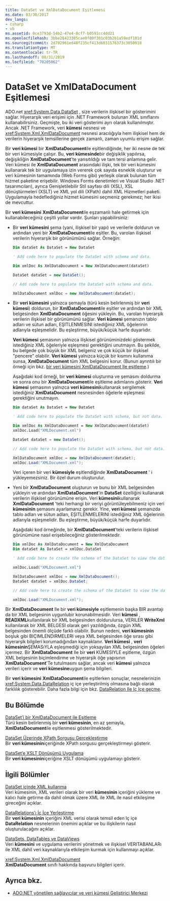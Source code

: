 ```yaml
---
title: DataSet ve XmlDataDocument Eşitlemesi
ms.date: 03/30/2017
dev_langs:
- csharp
- vb
ms.assetid: 0ce3793d-54b2-47e4-8cf7-b0591cc4dd21
ms.openlocfilehash: 3bbe28423385cae0f09f301c03b2b1a59edf101d
ms.sourcegitcommit: 2d792961ed48f235cf413d6031576373c3050918
ms.translationtype: MT
ms.contentlocale: tr-TR
ms.lasthandoff: 08/31/2019
ms.locfileid: "70205062"
---
```

# <a name="dataset-and-xmldatadocument-synchronization"></a>DataSet ve XmlDataDocument Eşitlemesi
ADO.net <xref:System.Data.DataSet> , size verilerin ilişkisel bir gösterimini sağlar. Hiyerarşik veri erişimi için .NET Framework bulunan XML sınıflarını kullanabilirsiniz. Geçmişte, bu iki veri gösterimi ayrı olarak kullanılmıştır. Ancak .NET Framework, veri **kümesi** nesnesi ve <xref:System.Xml.XmlDataDocument> nesnesi aracılığıyla hem ilişkisel hem de verilerin hiyerarşik temsillerine gerçek zamanlı, zaman uyumlu erişim sağlar.  
  
 Bir **veri kümesi** bir **XmlDataDocument**ile eşitlendiğinde, her iki nesne de tek bir veri kümesiyle çalışır. Bu, **veri kümesinde**bir değişiklik yapılırsa, değişikliğin **XmlDataDocument**'te yansıtıldığı ve tam tersi anlamına gelir. Veri kümesi ile **XmlDataDocument** arasındaki ilişki, tek bir veri kümesini kullanarak tek bir uygulamaya izin vererek çok sayıda esneklik oluşturur ve veri kümesinin tamamında (Web Forms gibi) yerleşik olarak bulunan tüm hizmet paketine erişebilir. Windows Forms denetimleri ve Visual Studio .NET tasarımcıları), ayrıca Genişletilebilir Stil sayfası dili (XSL), XSL dönüştürmeleri (XSLT) ve XML yol dili (XPath) dahil XML Hizmetleri paketi. Uygulamayla hedeflediğiniz hizmet kümesini seçmeniz gerekmez; her ikisi de mevcuttur.  
  
 Bir **veri kümesini** **XmlDataDocument**ile eşzamanlı hale getirmek için kullanabileceğiniz çeşitli yollar vardır. Şunları yapabilirsiniz:  
  
- Bir **veri kümesini** şema (yani, ilişkisel bir yapı) ve verilerle doldurun ve ardından yeni bir **XmlDataDocument**ile eşitler. Bu, varolan ilişkisel verilerin hiyerarşik bir görünümünü sağlar. Örneğin:  
  
    ```vb  
    Dim dataSet As DataSet = New DataSet  
  
    ' Add code here to populate the DataSet with schema and data.  
  
    Dim xmlDoc As XmlDataDocument = New XmlDataDocument(dataSet)  
    ```  
  
    ```csharp  
    DataSet dataSet = new DataSet();  
  
    // Add code here to populate the DataSet with schema and data.  
  
    XmlDataDocument xmlDoc = new XmlDataDocument(dataSet);  
    ```  
  
- Bir **veri kümesini** yalnızca şemayla (türü kesin belirlenmiş bir **veri kümesi**) doldurun, bir **XmlDataDocument**ile eşitler ve ardından bir XML belgesinden **XmlDataDocument** öğesini yükleyin. Bu, varolan hiyerarşik verilerin ilişkisel bir görünümünü sağlar. **Veri kümesi** şemanızın tablo adları ve sütun adları, EŞITLENMESINI istediğiniz XML öğelerinin adlarıyla eşleşmelidir. Bu eşleştirme, büyük/küçük harfe duyarlıdır.  
  
     **Veri kümesi** şemasının yalnızca ilişkisel görünüminizdeki göstermek istediğiniz XML öğeleriyle eşleşmesi gerektiğini unutmayın. Bu şekilde, bu belgede çok büyük bir XML belgeniz ve çok küçük bir ilişkisel "pencere" olabilir. **Veri kümesi** yalnızca küçük bir kısmını kullanıma sunsa, **XmlDataDocument** tüm XML belgesini korur. (Bunun ayrıntılı bir örneği için bkz. [bir veri kümesini XmlDataDocument Ile eşitleme](synchronizing-a-dataset-with-an-xmldatadocument.md).)  
  
     Aşağıdaki kod örneği, bir **veri kümesi** oluşturma ve şemasını doldurma ve sonra onu bir **XmlDataDocument**ile eşitleme adımlarını gösterir. **Veri kümesi** şemasının yalnızca **veri kümesini**kullanarak sergilemek istediğiniz **XmlDataDocument** nesnesinden öğelerle eşleşmesi gerektiğini unutmayın.  
  
    ```vb  
    Dim dataSet As DataSet = New DataSet  
  
    ' Add code here to populate the DataSet with schema, but not data.  
  
    Dim xmlDoc As XmlDataDocument = New XmlDataDocument(dataSet)  
    xmlDoc.Load("XMLDocument.xml")  
    ```  
  
    ```csharp  
    DataSet dataSet = new DataSet();  
  
    // Add code here to populate the DataSet with schema, but not data.  
  
    XmlDataDocument xmlDoc = new XmlDataDocument(dataSet);  
    xmlDoc.Load("XMLDocument.xml");  
    ```  
  
     Veri içeren bir veri **kümesiyle** eşitlendiğinde **XmlDataDocument** ' i yükleyemezsiniz. Bir özel durum oluşturulur.  
  
- Yeni bir **XmlDataDocument** oluşturun ve bunu bir XML belgesinden yükleyin ve ardından **XmlDataDocument**'in **DataSet** özelliğini kullanarak verilerin ilişkisel görünümüne erişin. Veri **kümesini**kullanarak **XmlDataDocument** 'teki herhangi bir veriyi görüntüleyebilmeniz için veri **kümesinin** şemasını ayarlamanız gerekir. Yine, **veri kümesi** şemanızda tablo adları ve sütun adları, EŞITLENMELERINI istediğiniz XML öğelerinin adlarıyla eşleşmelidir. Bu eşleştirme, büyük/küçük harfe duyarlıdır.  
  
     Aşağıdaki kod örneğinde, bir **XmlDataDocument**'teki verilerin ilişkisel görünümüne nasıl erişebileceğiniz gösterilmektedir.  
  
    ```vb  
    Dim xmlDoc As XmlDataDocument = New XmlDataDocument  
    Dim dataSet As DataSet = xmlDoc.DataSet  
  
    ' Add code here to create the schema of the DataSet to view the data.  
  
    xmlDoc.Load("XMLDocument.xml")  
    ```  
  
    ```csharp  
    XmlDataDocument xmlDoc = new XmlDataDocument();  
    DataSet dataSet = xmlDoc.DataSet;  
  
    // Add code here to create the schema of the DataSet to view the data.  
  
    xmlDoc.Load("XMLDocument.xml");  
    ```  
  
 Bir **XmlDataDocument** Ile bir **veri kümesiyle** eşitlemenin başka BIR avantajı da bir XML belgesinin uygunlubir korunabilmesidir. Veri **kümesi** , **READXML**kullanılarak bir XML belgesinden doldurulursa, VERILER **WriteXml** kullanılarak bir XML BELGESI olarak geri yazıldığında, özgün XML belgesinden önemli ölçüde farklı olabilir. Bunun nedeni, **veri kümesinin** boşluk gibi BIÇIMLENDIRMELERI veya XML belgesinden öğe sırası gibi hiyerarşik bilgileri korumadığından kaynaklanır. **Veri kümesi** , **veri kümesinin**ŞEMASıYLA eşleşmediği için yoksayılan XML belgesinden öğeleri içermez. Bir **XmlDataDocument** Ile bir **veri** KÜMESIYLE eşitleme, özgün XML belgesinin biçimlendirme ve hiyerarşik öğe yapısının **XmlDataDocument**'Te tutulmasını sağlar, ancak veri **kümesi** yalnızca verileri içerir ve **veri kümesine**uygun şema bilgileri.  
  
 Bir **veri kümesini** **XmlDataDocument**ile eşitlerken sonuçlar, nesnelerinizin <xref:System.Data.DataRelation> iç içe yerleştirilmiş olmasına bağlı olarak farklılık gösterebilir. Daha fazla bilgi için bkz. [DataRelation Ile Iç Içe geçme](nesting-datarelations.md).  
  
## <a name="in-this-section"></a>Bu Bölümde  
 [DataSet’i bir XmlDataDocument ile Eşitleme](synchronizing-a-dataset-with-an-xmldatadocument.md)  
 Türü kesin belirlenmiş bir **veri kümesinin**, en az şemayla, **XmlDataDocument**ile eşitlenmesi gösterilmektedir.  
  
 [DataSet Üzerinde XPath Sorgusu Gerçekleştirme](performing-an-xpath-query-on-a-dataset.md)  
 Bir **veri kümesinin**içeriğinde XPath sorgusu gerçekleştirmeyi gösterir.  
  
 [DataSet’e XSLT Dönüşümü Uygulama](applying-an-xslt-transform-to-a-dataset.md)  
 Bir **veri kümesinin**içeriğine XSLT dönüşümü uygulamayı gösterir.  
  
## <a name="related-sections"></a>İlgili Bölümler  
 [DataSet içinde XML kullanma](using-xml-in-a-dataset.md)  
 Veri kümesinin, XML verileri olarak bir veri **kümesinin** içeriğini yükleme ve kalıcı hale getirme da dahil olmak üzere XML ile XML ile nasıl etkileşime gireceğini açıklar.  
  
 [DataRelations’ı İç İçe Yerleştirme](nesting-datarelations.md)  
 Bir **veri kümesinin** içeriğini XML verisi olarak temsil eden Iç içe **DataRelation** nesnelerinin önemini açıklar ve bu ilişkilerin nasıl oluşturulacağını açıklar.  
  
 [DataSets, DataTables ve DataViews](index.md)  
 Veri **kümesini** ve uygulama verilerini yönetmek ve ilişkisel VERITABANLARı ile XML dahil veri kaynaklarıyla etkileşim kurmak için kullanmayı açıklar.  
  
 <xref:System.Xml.XmlDataDocument>  
 **XmlDataDocument** sınıfı hakkında başvuru bilgileri içerir.  
  
## <a name="see-also"></a>Ayrıca bkz.

- [ADO.NET yönetilen sağlayıcılar ve veri kümesi Geliştirici Merkezi](https://go.microsoft.com/fwlink/?LinkId=217917)
